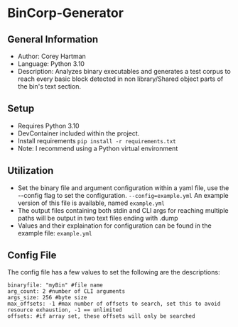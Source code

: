 # BinCorp-Generator

## General Information
- Author: Corey Hartman
- Language: Python 3.10
- Description: Analyzes binary executables and generates a test corpus to reach every basic block detected in non library/Shared object parts of the bin's text section.

## Setup
- Requires Python 3.10
- DevContainer included within the project.
- Install requirements ```pip install -r requirements.txt```
- Note: I recommend using a Python virtual environment

## Utilization
- Set the binary file and argument configuration within a yaml file, use the --config flag to set the configuration. ```--config=example.yml``` An example version of this file is available, named ```example.yml```
- The output files containing both stdin and CLI args for reaching multiple paths will be output in two text files ending with .dump
- Values and their explaination for configuration can be found in the example file: ```example.yml```

## Config File
The config file has a few values to set the following are the descriptions:
```
binaryfile: "myBin" #file name
arg_count: 2 #number of CLI arguments
args_size: 256 #byte size
max_offsets: -1 #max number of offsets to search, set this to avoid resource exhaustion, -1 == unlimited
offsets: #if array set, these offsets will only be searched
```

